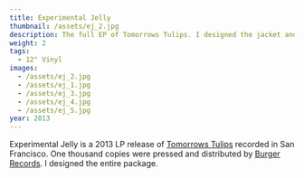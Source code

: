 ```yaml
---
title: Experimental Jelly
thumbnail: /assets/ej_2.jpg
description: The full EP of Tomorrows Tulips. I designed the jacket and inlet.
weight: 2
tags:
  - 12" Vinyl
images:
  - /assets/ej_2.jpg
  - /assets/ej_1.jpg
  - /assets/ej_3.jpg
  - /assets/ej_4.jpg
  - /assets/ej_5.jpg
year: 2013
---
```

Experimental Jelly is a 2013 LP release of [Tomorrows Tulips](http://experimentaljelly.com) recorded in San Francisco. One thousand copies were pressed and distributed by [Burger Records](http://www.burgerrecords.org/). I designed the entire package.
